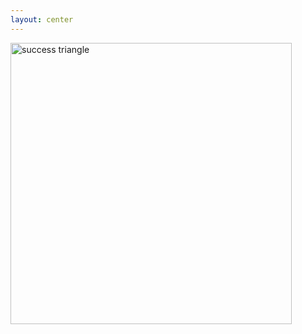 ```yaml
---
layout: center
---
```


<img
  alt="success triangle"
  src="https://microservices.io/i/successtriangle.png"
  style="height: 450px"
/>